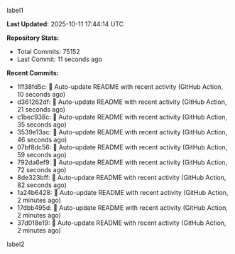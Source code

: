 
label1 
<!-- ACTIVITY_START -->
**Last Updated:** 2025-10-11 17:44:14 UTC

**Repository Stats:**
- Total Commits: 75152
- Last Commit: 11 seconds ago

**Recent Commits:**
- 1ff38fd5c: 🤖 Auto-update README with recent activity (GitHub Action, 10 seconds ago)
- d361262df: 🤖 Auto-update README with recent activity (GitHub Action, 21 seconds ago)
- c1bec938c: 🤖 Auto-update README with recent activity (GitHub Action, 35 seconds ago)
- 3539e13ac: 🤖 Auto-update README with recent activity (GitHub Action, 46 seconds ago)
- 07bf8dc56: 🤖 Auto-update README with recent activity (GitHub Action, 59 seconds ago)
- 792da6ef9: 🤖 Auto-update README with recent activity (GitHub Action, 72 seconds ago)
- 8de323bff: 🤖 Auto-update README with recent activity (GitHub Action, 82 seconds ago)
- 1a24b6428: 🤖 Auto-update README with recent activity (GitHub Action, 2 minutes ago)
- 17dbb495d: 🤖 Auto-update README with recent activity (GitHub Action, 2 minutes ago)
- 37d018e19: 🤖 Auto-update README with recent activity (GitHub Action, 2 minutes ago)
<!-- ACTIVITY_END -->

label2
